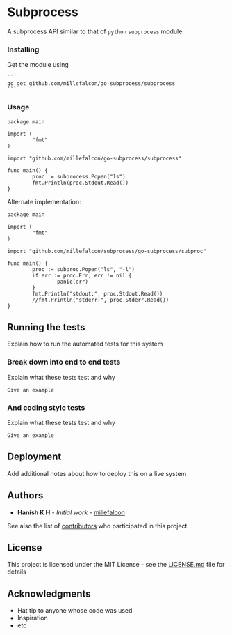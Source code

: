 # Subprocess

A subprocess API similar to that of `python` `subprocess` module



### Installing

Get the module using

	```
	go get github.com/millefalcon/go-subprocess/subprocess
	```

### Usage


```
package main

import (
        "fmt"
)

import "github.com/millefalcon/go-subprocess/subprocess"

func main() {
        proc := subprocess.Popen("ls")
        fmt.Println(proc.Stdout.Read())
}
```

Alternate implementation:

```golang
package main

import (
        "fmt"
)

import "github.com/millefalcon/subprocess/go-subprocess/subproc"

func main() {
        proc := subproc.Popen("ls", "-l")
        if err := proc.Err; err != nil {
                panic(err)
        }
        fmt.Println("stdout:", proc.Stdout.Read())
        //fmt.Println("stderr:", proc.Stderr.Read())
}
```


## Running the tests

Explain how to run the automated tests for this system

### Break down into end to end tests

Explain what these tests test and why

```
Give an example
```

### And coding style tests

Explain what these tests test and why

```
Give an example
```

## Deployment

Add additional notes about how to deploy this on a live system


## Authors

* **Hanish K H** - *Initial work* - [millefalcon](https://github.com/millefalcon)

See also the list of [contributors](https://github.com/your/project/contributors) who participated in this project.

## License

This project is licensed under the MIT License - see the [LICENSE.md](LICENSE.md) file for details

## Acknowledgments

* Hat tip to anyone whose code was used
* Inspiration
* etc


